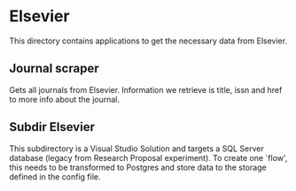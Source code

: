 # Elsevier

This directory contains applications to get the necessary data from Elsevier.

## Journal scraper

Gets all journals from Elsevier.
Information we retrieve is title, issn and href to more info about the journal.


## Subdir Elsevier

This subdirectory is a Visual Studio Solution and targets a SQL Server database
(legacy from Research Proposal experiment). To create one `flow', this needs to
be transformed to Postgres and store data to the storage defined in the config 
file.
